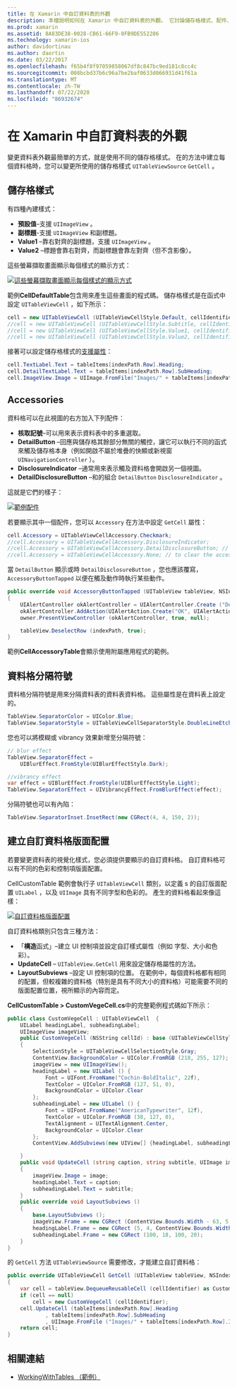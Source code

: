 ```yaml
---
title: 在 Xamarin 中自訂資料表的外觀
description: 本檔說明如何在 Xamarin 中自訂資料表的外觀。 它討論儲存格樣式、配件、資料格分隔符號和自訂資料格版面配置。
ms.prod: xamarin
ms.assetid: 8A83DE38-0028-CB61-66F9-0FB9DE552286
ms.technology: xamarin-ios
author: davidortinau
ms.author: daortin
ms.date: 03/22/2017
ms.openlocfilehash: f65b4f8f97059858067df8c847bc9ed181c8cc4c
ms.sourcegitcommit: 008bcbd37b6c96a7be2baf0633d066931d41f61a
ms.translationtype: MT
ms.contentlocale: zh-TW
ms.lasthandoff: 07/22/2020
ms.locfileid: "86932674"
---
```

# <a name="customizing-a-tables-appearance-in-xamarinios"></a>在 Xamarin 中自訂資料表的外觀

變更資料表外觀最簡單的方式，就是使用不同的儲存格樣式。 在的方法中建立每個資料格時，您可以變更所使用的儲存格樣式 `UITableViewSource` `GetCell` 。

## <a name="cell-styles"></a>儲存格樣式

有四種內建樣式：

- **預設值**–支援 `UIImageView` 。
- **副標題**-支援 `UIImageView` 和副標題。
- **Value1** –靠右對齊的副標題，支援 `UIImageView` 。
- **Value2** –標題會靠右對齊，而副標題會靠左對齊（但不含影像）。

這些螢幕擷取畫面顯示每個樣式的顯示方式：

 [![這些螢幕擷取畫面顯示每個樣式的顯示方式](customizing-table-appearance-images/image7.png)](customizing-table-appearance-images/image7.png#lightbox)

範例**CellDefaultTable**包含用來產生這些畫面的程式碼。 儲存格樣式是在函式中設定 `UITableViewCell` ，如下所示：

```csharp
cell = new UITableViewCell (UITableViewCellStyle.Default, cellIdentifier);
//cell = new UITableViewCell (UITableViewCellStyle.Subtitle, cellIdentifier);
//cell = new UITableViewCell (UITableViewCellStyle.Value1, cellIdentifier);
//cell = new UITableViewCell (UITableViewCellStyle.Value2, cellIdentifier);
```

接著可以設定儲存格樣式的[支援屬性](xref:UIKit.UITableViewCell)：

```csharp
cell.TextLabel.Text = tableItems[indexPath.Row].Heading;
cell.DetailTextLabel.Text = tableItems[indexPath.Row].SubHeading;
cell.ImageView.Image = UIImage.FromFile("Images/" + tableItems[indexPath.Row].ImageName); // don't use for Value2
```

## <a name="accessories"></a>Accessories

資料格可以在此視圖的右方加入下列配件：

- **核取記號**–可以用來表示資料表中的多重選取。
- **DetailButton** –回應與儲存格其餘部分無關的觸控，讓它可以執行不同的函式來觸及儲存格本身（例如開啟不屬於堆疊的快顯或新視窗 `UINavigationController` ）。
- **DisclosureIndicator** –通常用來表示觸及資料格會開啟另一個視圖。
- **DetailDisclosureButton** –和的組合 `DetailButton` `DisclosureIndicator` 。

這就是它們的樣子：

 [![範例配件](customizing-table-appearance-images/image8.png)](customizing-table-appearance-images/image8.png#lightbox)

若要顯示其中一個配件，您可以 `Accessory` 在方法中設定 `GetCell` 屬性：

```csharp
cell.Accessory = UITableViewCellAccessory.Checkmark;
//cell.Accessory = UITableViewCellAccessory.DisclosureIndicator;
//cell.Accessory = UITableViewCellAccessory.DetailDisclosureButton; // implement AccessoryButtonTapped
//cell.Accessory = UITableViewCellAccessory.None; // to clear the accessory
```

當 `DetailButton` 顯示或時 `DetailDisclosureButton` ，您也應該覆寫， `AccessoryButtonTapped` 以便在觸及動作時執行某些動作。

```csharp
public override void AccessoryButtonTapped (UITableView tableView, NSIndexPath indexPath)
{
    UIAlertController okAlertController = UIAlertController.Create ("DetailDisclosureButton Touched", tableItems[indexPath.Row].Heading, UIAlertControllerStyle.Alert);
    okAlertController.AddAction(UIAlertAction.Create("OK", UIAlertActionStyle.Default, null));
    owner.PresentViewController (okAlertController, true, null);

    tableView.DeselectRow (indexPath, true);
}
```

範例**CellAccessoryTable**會顯示使用附屬應用程式的範例。

## <a name="cell-separators"></a>資料格分隔符號

資料格分隔符號是用來分隔資料表的資料表資料格。 這些屬性是在資料表上設定的。

```csharp
TableView.SeparatorColor = UIColor.Blue;
TableView.SeparatorStyle = UITableViewCellSeparatorStyle.DoubleLineEtched;
```

您也可以將模糊或 vibrancy 效果新增至分隔符號：

```csharp
// blur effect
TableView.SeparatorEffect =
    UIBlurEffect.FromStyle(UIBlurEffectStyle.Dark);

//vibrancy effect
var effect = UIBlurEffect.FromStyle(UIBlurEffectStyle.Light);
TableView.SeparatorEffect = UIVibrancyEffect.FromBlurEffect(effect);
```

分隔符號也可以有內陷：

```csharp
TableView.SeparatorInset.InsetRect(new CGRect(4, 4, 150, 2));
```

## <a name="creating-custom-cell-layouts"></a>建立自訂資料格版面配置

若要變更資料表的視覺化樣式，您必須提供要顯示的自訂資料格。 自訂資料格可以有不同的色彩和控制項版面配置。

CellCustomTable 範例會執行子 `UITableViewCell` 類別，以定義 s 的自訂版面配置 `UILabel` ，以及 `UIImage` 具有不同字型和色彩的。 產生的資料格看起來像這樣：

 [![自訂資料格版面配置](customizing-table-appearance-images/image9.png)](customizing-table-appearance-images/image9.png#lightbox)

自訂資料格類別只包含三種方法：

- 「**構造**函式」–建立 UI 控制項並設定自訂樣式屬性（例如 字型、大小和色彩）。
- **UpdateCell** – `UITableView.GetCell` 用來設定儲存格屬性的方法。
- **LayoutSubviews** –設定 UI 控制項的位置。 在範例中，每個資料格都有相同的配置，但較複雜的資料格（特別是具有不同大小的資料格）可能需要不同的版面配置位置，視所顯示的內容而定。

**CellCustomTable > CustomVegeCell.cs**中的完整範例程式碼如下所示：

```csharp
public class CustomVegeCell : UITableViewCell  {
    UILabel headingLabel, subheadingLabel;
    UIImageView imageView;
    public CustomVegeCell (NSString cellId) : base (UITableViewCellStyle.Default, cellId)
    {
        SelectionStyle = UITableViewCellSelectionStyle.Gray;
        ContentView.BackgroundColor = UIColor.FromRGB (218, 255, 127);
        imageView = new UIImageView();
        headingLabel = new UILabel () {
            Font = UIFont.FromName("Cochin-BoldItalic", 22f),
            TextColor = UIColor.FromRGB (127, 51, 0),
            BackgroundColor = UIColor.Clear
        };
        subheadingLabel = new UILabel () {
            Font = UIFont.FromName("AmericanTypewriter", 12f),
            TextColor = UIColor.FromRGB (38, 127, 0),
            TextAlignment = UITextAlignment.Center,
            BackgroundColor = UIColor.Clear
        };
        ContentView.AddSubviews(new UIView[] {headingLabel, subheadingLabel, imageView});

    }
    public void UpdateCell (string caption, string subtitle, UIImage image)
    {
        imageView.Image = image;
        headingLabel.Text = caption;
        subheadingLabel.Text = subtitle;
    }
    public override void LayoutSubviews ()
    {
        base.LayoutSubviews ();
        imageView.Frame = new CGRect (ContentView.Bounds.Width - 63, 5, 33, 33);
        headingLabel.Frame = new CGRect (5, 4, ContentView.Bounds.Width - 63, 25);
        subheadingLabel.Frame = new CGRect (100, 18, 100, 20);
    }
}
```

的 `GetCell` 方法 `UITableViewSource` 需要修改，才能建立自訂資料格：

```csharp
public override UITableViewCell GetCell (UITableView tableView, NSIndexPath indexPath)
{
    var cell = tableView.DequeueReusableCell (cellIdentifier) as CustomVegeCell;
    if (cell == null)
        cell = new CustomVegeCell (cellIdentifier);
    cell.UpdateCell (tableItems[indexPath.Row].Heading
            , tableItems[indexPath.Row].SubHeading
            , UIImage.FromFile ("Images/" + tableItems[indexPath.Row].ImageName) );
    return cell;
}
```

## <a name="related-links"></a>相關連結

- [WorkingWithTables （範例）](https://docs.microsoft.com/samples/xamarin/ios-samples/workingwithtables)
